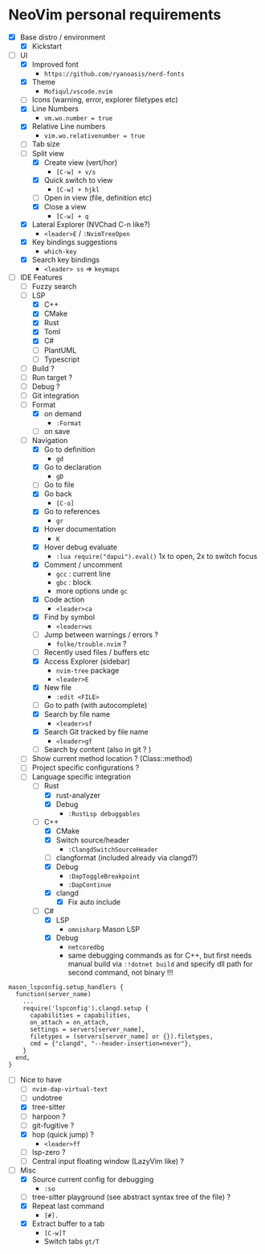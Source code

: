 # NeoVim personal requirements

- [x] Base distro / environment
    - [x] Kickstart
- [ ] UI
    - [x] Improved font
        - `https://github.com/ryanoasis/nerd-fonts`
    - [x] Theme
        - `Mofiqul/vscode.nvim`
    - [ ] Icons (warning, error, explorer filetypes etc)
    - [x] Line Numbers
        - `vm.wo.number = true`
    - [x] Relative Line numbers
        - `vim.wo.relativenumber = true`
    - [ ] Tab size
    - [ ] Split view
        - [x] Create view (vert/hor)
            - `[C-w] + v/s`
        - [x] Quick switch to view
            - `[C-w] + hjkl`
        - [ ] Open in view (file, definition etc)
        - [x] Close a view
            - `[C-w] + q`
    - [x] Lateral Explorer (NVChad C-n like?)
        - `<leader>E` / `:NvimTreeOpen`
    - [x] Key bindings suggestions
        - `which-key`
    - [x] Search key bindings
        - `<leader> ss` => `keymaps`
- [ ] IDE Features
    - [ ] Fuzzy search
    - [ ] LSP
        - [x] C++
        - [x] CMake
        - [x] Rust
        - [x] Toml
        - [x] C#
        - [ ] PlantUML
        - [ ] Typescript
    - [ ] Build ?
    - [ ] Run target ?
    - [ ] Debug ?
    - [ ] Git integration
    - [ ] Format
        - [x] on demand
            - `:Format`
        - [ ] on save    
    - [ ] Navigation
        - [x] Go to definition
            - `gd`
        - [x] Go to declaration
            - `gD`
        - [ ] Go to file
        - [x] Go back
            - `[C-o]`
        - [x] Go to references
            - `gr`
        - [x] Hover documentation
            - `K`
        - [x] Hover debug evaluate
            - `:lua require("dapui").eval()` 1x to open, 2x to switch focus
        - [x] Comment / uncomment 
            - `gcc` : current line
            - `gbc` : block
            - more options unde `gc`
        - [x] Code action
            - `<leader>ca`
        - [x] Find by symbol
            - `<leader>ws`
        - [ ] Jump between warnings / errors ?
            - `folke/trouble.nvim` ?
        - [ ] Recently used files / buffers etc
        - [x] Access Explorer (sidebar)
            - `nvim-tree` package
            - `<leader>E`
        - [x] New file
            - `:edit <FILE>`
        - [ ] Go to path (with autocomplete)
        - [x] Search by file name
            - `<leader>sf`
        - [x] Search Git tracked by file name
            - `<leader>gf`
        - [ ] Search by content (also in git ? )
    - [ ] Show current method location ? (Class::method)
    - [ ] Project specific configurations ?
    - [ ] Language specific integration
        - [ ] Rust
            - [x] rust-analyzer
            - [x] Debug
                - `:RustLsp debuggables`
        - [ ] C++
            - [x] CMake
            - [x] Switch source/header
                - `:ClangdSwitchSourceHeader`
            - [ ] clangformat (included already via clangd?)
            - [x] Debug
                - `:DapToggleBreakpoint`
                - `:DapContinue`
            - [x] clangd
                - [x] Fix auto include
        - [ ] C#
            - [x] LSP
                - `omnisharp` Mason LSP
            - [x] Debug
                - `netcoredbg`
                - same debugging commands as for C++, but first needs manual build via `:!dotnet build` and specify dll path for second command, not binary !!!
```
mason_lspconfig.setup_handlers {
  function(server_name)
    ...
    require('lspconfig').clangd.setup {
      capabilities = capabilities,
      on_attach = on_attach,
      settings = servers[server_name],
      filetypes = (servers[server_name] or {}).filetypes,
      cmd = {"clangd", "--header-insertion=never"},
    }
  end,
}
```

- [ ] Nice to have
    - [ ] `nvim-dap-virtual-text`
    - [ ] undotree
    - [x] tree-sitter
    - [ ] harpoon ? 
    - [ ] git-fugitive ?
    - [x] hop (quick jump) ?
        - `<leader>ff`
    - [ ] lsp-zero ?
    - [ ] Central input floating window (LazyVim like) ?
- [ ] Misc
    - [x] Source current config for debugging
        - `:so`
    - [ ] tree-sitter playground (see abstract syntax tree of the file) ?
    - [x] Repeat last command
        - `[#].`
    - [x] Extract buffer to a tab
        - `[C-w]T`
        - Switch tabs `gt/T`
